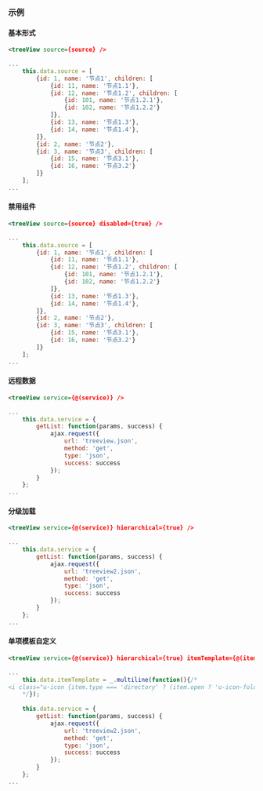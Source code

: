 ### 示例
#### 基本形式

<div class="m-example" id="j-example1"></div>

```xml
<treeView source={source} />
```

```javascript
...
    this.data.source = [
        {id: 1, name: '节点1', children: [
            {id: 11, name: '节点1.1'},
            {id: 12, name: '节点1.2', children: [
                {id: 101, name: '节点1.2.1'},
                {id: 102, name: '节点1.2.2'}
            ]},
            {id: 13, name: '节点1.3'},
            {id: 14, name: '节点1.4'},
        ]},
        {id: 2, name: '节点2'},
        {id: 3, name: '节点3', children: [
            {id: 15, name: '节点3.1'},
            {id: 16, name: '节点3.2'}
        ]}
    ];
...
```

#### 禁用组件

<div class="m-example" id="j-example2"></div>

```xml
<treeView source={source} disabled={true} />
```

```javascript
...
    this.data.source = [
        {id: 1, name: '节点1', children: [
            {id: 11, name: '节点1.1'},
            {id: 12, name: '节点1.2', children: [
                {id: 101, name: '节点1.2.1'},
                {id: 102, name: '节点1.2.2'}
            ]},
            {id: 13, name: '节点1.3'},
            {id: 14, name: '节点1.4'},
        ]},
        {id: 2, name: '节点2'},
        {id: 3, name: '节点3', children: [
            {id: 15, name: '节点3.1'},
            {id: 16, name: '节点3.2'}
        ]}
    ];
...
```

#### 远程数据

<div class="m-example" id="j-example3"></div>

```xml
<treeView service={@(service)} />
```

```javascript
...
    this.data.service = {
        getList: function(params, success) {
            ajax.request({
                url: 'treeview.json',
                method: 'get',
                type: 'json',
                success: success
            });
        }
    };
...
```

#### 分级加载

<div class="m-example" id="j-example4"></div>

```xml
<treeView service={@(service)} hierarchical={true} />
```

```javascript
...
    this.data.service = {
        getList: function(params, success) {
            ajax.request({
                url: 'treeview2.json',
                method: 'get',
                type: 'json',
                success: success
            });
        }
    };
...
```

#### 单项模板自定义

<div class="m-example" id="j-example5"></div>

```xml
<treeView service={@(service)} hierarchical={true} itemTemplate={@(itemTemplate)} />
```

```javascript
...
    this.data.itemTemplate = _.multiline(function(){/*    
<i class="u-icon {item.type === 'directory' ? (item.open ? 'u-icon-folder-open' : 'u-icon-folder') : 'u-icon-file-text'}"></i> {item.name}
    */});
   
    this.data.service = {
        getList: function(params, success) {
            ajax.request({
                url: 'treeview2.json',
                method: 'get',
                type: 'json',
                success: success
            });
        }
    };
...
```
